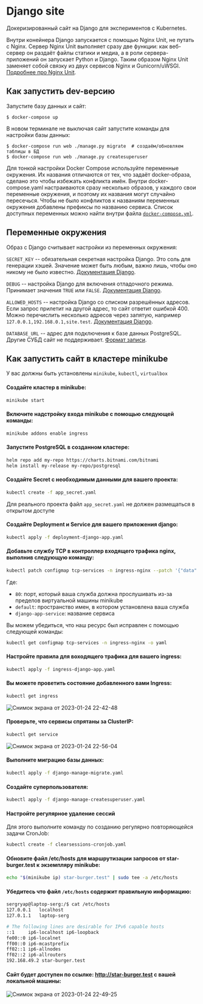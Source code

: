 # Django site

Докеризированный сайт на Django для экспериментов с Kubernetes.

Внутри конейнера Django запускается с помощью Nginx Unit, не путать с Nginx. Сервер Nginx Unit выполняет сразу две функции: как веб-сервер он раздаёт файлы статики и медиа, а в роли сервера-приложений он запускает Python и Django. Таким образом Nginx Unit заменяет собой связку из двух сервисов Nginx и Gunicorn/uWSGI. [Подробнее про Nginx Unit](https://unit.nginx.org/).

## Как запустить dev-версию

Запустите базу данных и сайт:

```shell-session
$ docker-compose up
```

В новом терминале не выключая сайт запустите команды для настройки базы данных:

```shell-session
$ docker-compose run web ./manage.py migrate  # создаём/обновляем таблицы в БД
$ docker-compose run web ./manage.py createsuperuser
```

Для тонкой настройки Docker Compose используйте переменные окружения. Их названия отличаются от тех, что задаёт docker-образа, сделано это чтобы избежать конфликта имён. Внутри docker-compose.yaml настраиваются сразу несколько образов, у каждого свои переменные окружения, и поэтому их названия могут случайно пересечься. Чтобы не было конфликтов к названиям переменных окружения добавлены префиксы по названию сервиса. Список доступных переменных можно найти внутри файла [`docker-compose.yml`](./docker-compose.yml).

## Переменные окружения

Образ с Django считывает настройки из переменных окружения:

`SECRET_KEY` -- обязательная секретная настройка Django. Это соль для генерации хэшей. Значение может быть любым, важно лишь, чтобы оно никому не было известно. [Документация Django](https://docs.djangoproject.com/en/3.2/ref/settings/#secret-key).

`DEBUG` -- настройка Django для включения отладочного режима. Принимает значения `TRUE` или `FALSE`. [Документация Django](https://docs.djangoproject.com/en/3.2/ref/settings/#std:setting-DEBUG).

`ALLOWED_HOSTS` -- настройка Django со списком разрешённых адресов. Если запрос прилетит на другой адрес, то сайт ответит ошибкой 400. Можно перечислить несколько адресов через запятую, например `127.0.0.1,192.168.0.1,site.test`. [Документация Django](https://docs.djangoproject.com/en/3.2/ref/settings/#allowed-hosts).

`DATABASE_URL` -- адрес для подключения к базе данных PostgreSQL. Другие СУБД сайт не поддерживает. [Формат записи](https://github.com/jacobian/dj-database-url#url-schema).


## Как запустить сайт в кластере minikube

У вас должны быть установлены `minikube`, `kubectl`, `virtualbox`

#### Создайте кластер в minikube:
```sh
minikube start
```
#### Включите надстройку входа minikube с помощью следующей команды:
```sh
minikube addons enable ingress
```
#### Запустите PostgreSQL в созданном кластере:
```sh
helm repo add my-repo https://charts.bitnami.com/bitnami
helm install my-release my-repo/postgresql
```
#### Создайте Secret c необходимым данными для вашего проекта:
```sh
kubectl create -f app_secret.yaml
```
Для реального проекта файл `app_secret.yaml` не должен размещаться в открытом доступе

#### Создайте Deployment и Service для вашего приложения django:
```sh
kubectl apply -f deployment-django-app.yaml
```
#### Добавьте службу TCP в контроллер входящего трафика nginx, выполнив следующую команду:
```sh
kubectl patch configmap tcp-services -n ingress-nginx --patch '{"data":{"80":"default/django-app-service:80"}}'
```
Где:
- `80`: порт, который ваша служба должна прослушивать из-за пределов виртуальной машины minikube
- `default`: пространство имен, в котором установлена ваша служба
- `django-app-service`: название сервиса 

Вы можем убедиться, что наш ресурс был исправлен с помощью следующей команды:
```sh
kubectl get configmap tcp-services -n ingress-nginx -o yaml
```
#### Настройте правила для воходящего трафика для вашего ingress:
```sh
kubectl apply -f ingress-django-app.yaml
```
#### Вы можете проветить состояние добавленного вами Ingress:
```sh
kubectl get ingress
```
![Снимок экрана от 2023-01-24 22-42-48](https://user-images.githubusercontent.com/99894266/214368116-a365f65d-e7b4-4c90-8f79-0d241dcb8148.png)
#### Проверьте, что сервисы спрятаны за ClusterIP:
```sh
kubectl get service
```
![Снимок экрана от 2023-01-24 22-56-04](https://user-images.githubusercontent.com/99894266/214370900-bda0512c-c99f-4272-a76b-a0f6d8e458bf.png)

#### Выполните миграцию базы данных:
```sh
kubectl apply -f django-manage-migrate.yaml
```
#### Создайте суперпользователя:
```sh
kubectl apply -f django-manage-createsuperuser.yaml
```
#### Настройте регулярное удаление сессий
Для этого выполните команду по созданию регулярно повторяющейся задачи CronJob:
```sh
kubectl create -f clearsessions-cronjob.yaml
```
#### Обновите файл /etc/hosts для маршрутизации запросов от star-burger.test к экземпляру minikube:
```sh
echo "$(minikube ip) star-burger.test" | sudo tee -a /etc/hosts
```
#### Убедитесь что файл `/etc/hosts` содержит правильную информацию:
```sh
sergryap@laptop-serg:/$ cat /etc/hosts
127.0.0.1	localhost
127.0.1.1	laptop-serg

# The following lines are desirable for IPv6 capable hosts
::1     ip6-localhost ip6-loopback
fe00::0 ip6-localnet
ff00::0 ip6-mcastprefix
ff02::1 ip6-allnodes
ff02::2 ip6-allrouters
192.168.49.2 star-burger.test
```
#### Сайт будет доступен по ссылке: http://star-burger.test с вашей локальной машины:
![Снимок экрана от 2023-01-24 22-49-25](https://user-images.githubusercontent.com/99894266/214369620-4682c2f5-c3da-4b18-b7da-fa454e6daf43.png)

